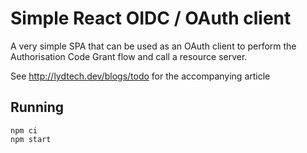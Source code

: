 # Simple React OIDC / OAuth client

A very simple SPA that can be used as an OAuth client to perform the Authorisation Code Grant flow and call a resource server.

See http://lydtech.dev/blogs/todo for the accompanying article


## Running

```
npm ci
npm start
```
